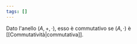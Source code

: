 ```yaml
---
tags: []
---
```

Dato l'anello $(A, +, \cdot)$, esso è commutativo se $(A,\cdot)$ è [[Commutatività|commutativa]].